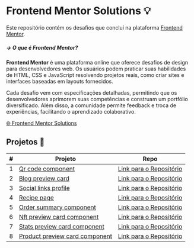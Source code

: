 # Frontend Mentor Solutions 💡

Este repositório contém os desafios que concluí na plataforma [Frontend Mentor](https://www.frontendmentor.io/challenges).

##### &rarr; O que é Frontend Mentor? 
**Frontend Mentor** é uma plataforma online que oferece desafios de design para desenvolvedores web. Os usuários podem praticar suas habilidades de HTML, CSS e JavaScript resolvendo projetos reais, como criar sites e interfaces baseadas em layouts fornecidos.

Cada desafio vem com especificações detalhadas, permitindo que os desenvolvedores aprimorem suas competências e construam um portfólio diversificado. Além disso, a comunidade permite feedback e troca de experiências, facilitando o aprendizado colaborativo.

[🌐 Frontend Mentor Solutions](https://perfidev.github.io/frontend-mentor/)

## Projetos 📝

|  #  | Projeto                                                                                                     | Repo                                                                                                            |
| --- | ----------------------------------------------------------------------------------------------------------- | --------------------------------------------------------------------------------------------------------------- |
|  1  | [Qr code component](https://perfidev.github.io/frontend-mentor/qr-code-component)                           | [Link para o Repositório](https://github.com/perfidev/frontend-mentor/tree/main/qr-code-component)              |
|  2  | [Blog preview card](https://perfidev.github.io/frontend-mentor/blog-preview-card)                           | [Link para o Repositório](https://github.com/perfidev/frontend-mentor/tree/main/blog-preview-card)              |
|  3  | [Social links profile](https://perfidev.github.io/frontend-mentor/social-links-profile)                     | [Link para o Repositório](https://github.com/perfidev/frontend-mentor/tree/main/social-links-profile)           |
|  4  | [Recipe page](https://perfidev.github.io/frontend-mentor/recipe-page)                                       | [Link para o Repositório](https://github.com/perfidev/frontend-mentor/tree/main/recipe-page)                    |
|  5  | [Order summary component](https://perfidev.github.io/frontend-mentor/order-summary-component)               | [Link para o Repositório](https://github.com/perfidev/frontend-mentor/tree/main/order-summary-component)        |
|  6  | [Nft preview card component](https://perfidev.github.io/frontend-mentor/nft-preview-card-component)         | [Link para o Repositório](https://github.com/perfidev/frontend-mentor/tree/main/nft-preview-card-component)     |
|  7  | [Stats preview card component](https://perfidev.github.io/frontend-mentor/stats-preview-card-component)     | [Link para o Repositório](https://github.com/perfidev/frontend-mentor/tree/main/stats-preview-card-component)   |
|  8  | [Product preview card component](https://perfidev.github.io/frontend-mentor/product-preview-card-component) | [Link para o Repositório](https://github.com/perfidev/frontend-mentor/tree/main/product-preview-card-component) |